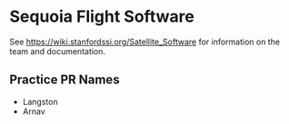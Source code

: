 # Sequoia Flight Software

See https://wiki.stanfordssi.org/Satellite_Software for information on the team and documentation.
## Practice PR Names
- Langston
- Arnav
